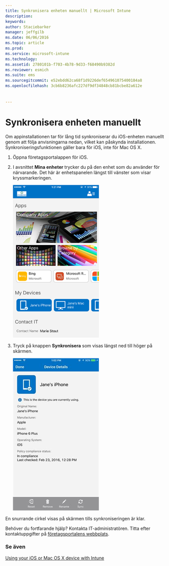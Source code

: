 ```yaml
---
title: Synkronisera enheten manuellt | Microsoft Intune
description: 
keywords: 
author: Staciebarker
manager: jeffgilb
ms.date: 06/06/2016
ms.topic: article
ms.prod: 
ms.service: microsoft-intune
ms.technology: 
ms.assetid: 2780101b-f703-4b78-9d33-f68490b9382d
ms.reviewer: esmich
ms.suite: ems
ms.sourcegitcommit: e52ebdd62ca68f1d9226def654961075400184a8
ms.openlocfilehash: 3cb6b8236afc227df9df34848cb81bcbe82a612e


---
```



# Synkronisera enheten manuellt

Om appinstallationen tar för lång tid synkroniserar du iOS-enheten manuellt genom att följa anvisningarna nedan, vilket kan påskynda installationen. Synkroniseringsfunktionen gäller bara för iOS, inte för Mac OS X.

1. Öppna företagsportalappen för iOS.

2. I avsnittet **Mina enheter** trycker du på den enhet som du använder för närvarande. Det här är enhetspanelen längst till vänster som visar kryssmarkeringen.

    ![ios-sync-1-comp-portal-apps](./media/ios-sync-1-comp-portal-apps.png)

3.  Tryck på knappen **Synkronisera** som visas längst ned till höger på skärmen.

    ![ios-sync-2-sync-button](./media/ios-sync-2-sync-button.png)

En snurrande cirkel visas på skärmen tills synkroniseringen är klar.

Behöver du fortfarande hjälp? Kontakta IT-administratören. Titta efter kontaktuppgifter på [företagsportalens webbplats](http://portal.manage.microsoft.com).

### Se även
[Using your iOS or Mac OS X device with Intune](using-your-ios-or-mac-os-x-device-with-intune.md)


<!--HONumber=Jun16_HO4-->


